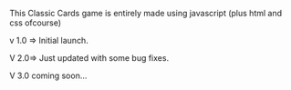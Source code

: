 This Classic Cards game is entirely made using javascript (plus html and css ofcourse)

v 1.0 => Initial launch.

V 2.0=> Just updated with some bug fixes.

V 3.0 coming soon...
